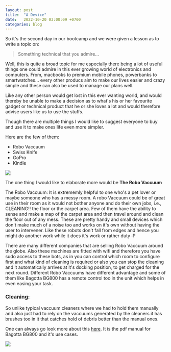 ```yaml
---
layout: post
title:  "A Device"
date:   2022-10-20 03:00:09 +0700
categories: blog
---
```



So it's the second day in our bootcamp and we were given a lesson as to write a topic on:  

> Something technical that you admire...

Well, this is quite a broad topic for me especially there being a lot of useful things one could admire in this ever growing world of electronics and computers.
From, macbooks to premium mobile phones, powerbanks to smartwatches... every other producs aim to make our lives easier and crazy simple and these can also be used to manage our plans well.

Like any other person would get lost in this ever wanting world, and would thereby be unable to make a decision as to what's his or her favourite gadget or technical product that he or she loves a lot and would therefore advise users like us to use the stuffs.


Though there are multiple things I would like to suggest everyone to buy and use it to make ones life even more simpler.

Here are the few of them: 

- Robo Vaccuum
- Swiss Knife
- GoPro
- Kindle

![](https://cdn.shopify.com/s/files/1/0259/0831/4193/files/BG800banner_2376x.jpg?v=1625121015)

The one thing I would like to elaborate more would be **The Robo Vaccuum**

The Robo Vaccuum: It is extrememly helpful to one who's a pet lover or maybe someone who has a messy room. A robo Vaccuum could be of great use in their room as it would not bother anyone and do their own jobs, i.e., CLEANING!! the floor or the carpet area.  Few of them have the ability to sense and make a map of the carpet area and then travel around and clean the floor out of any mess. These are pretty handy and small devices which don't make much of a noise too and works on it's own without having the user to intervener. Like these robots don't fall from edges and hence you might do another work while it does it's work or rather duty :P 

There are many different companies that are selling Robo Vaccuum around the globe. Also these machines are fitted with wifi and therefore you have sudo access to these bots, as in you can control which room to configure first and what kind of cleaning is required or also you can stop the cleaning and it automatically arrives at it's docking position, to get charged for the next round.
Different Robo Vaccuums have different advantage and some of them like Bagotta BG800 has a remote control too in the unit which helps in even easing your task.

### Cleaning:

So unlike typical vaccuum cleaners where we had to hold them manually and also just had to rely on the vaccuums generated by the cleaners it has brushes too in it that catches hold of debris better than the manual ones.

One can always go look more about this [here](https://www.bagotte.com/upload/portal/20191219/6ce918b3265e62e3ee5aecc885883fc9.pdf). It is the pdf manual for Bagotta BG800 and it's use cases.


[![]({https://www.bagotte.com/upload/portal/20200827/94-.jpg})]({https://youtu.be/DH8r2jbocCs} "Link Title")
